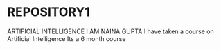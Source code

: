 # REPOSITORY1
ARTIFICIAL INTELLIGENCE
I AM NAINA GUPTA
I have taken a course on Artificial Intelligence 
Its a 6 month course 
